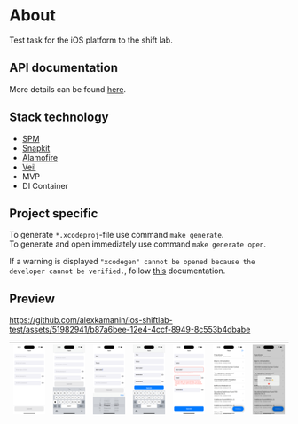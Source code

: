 # About

Test task for the iOS platform to the shift lab.

## API documentation

More details can be found [here](https://kontests.net/api).

## Stack technology

* [SPM](https://github.com/apple/swift-package-manager)
* [Snapkit](https://github.com/SnapKit/SnapKit)
* [Alamofire](https://github.com/Alamofire/Alamofire)
* [Veil](https://github.com/DanielCardonaRojas/Veil)
* MVP
* DI Container

## Project specific

To generate `*.xcodeproj`-file use command `make generate`.  
To generate and open immediately use command `make generate open`.

If a warning is displayed `"xcodegen" cannot be opened because the developer cannot be verified.`, follow [this](https://support.apple.com/en-us/guide/mac-help/mh40616/mac) documentation.

## Preview

https://github.com/alexkamanin/ios-shiftlab-test/assets/51982941/b87a6bee-12e4-4ccf-8949-8c553b4dbabe

| ![Auth](Previews/Auth.png) | ![AuthNumberKeyboard](Previews/Auth%20(number_keyboard).png) | ![AuthDateKeyboard](Previews/Auth%20(date_keyboard).png) | ![AuthFilled](Previews/Auth%20(filled).png) | ![AuthError](Previews/Auth%20(error).png) | ![FeedFirst](Previews/Feed%20(first).png) | ![FeedWelcome](Previews/Feed%20(welcome).png) |
|---|---|---|---|---|---|---|
